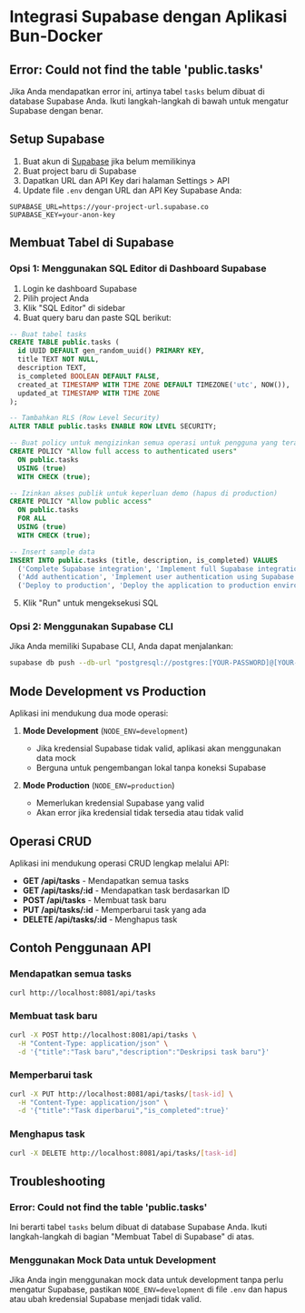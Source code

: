 # Integrasi Supabase dengan Aplikasi Bun-Docker

## Error: Could not find the table 'public.tasks'

Jika Anda mendapatkan error ini, artinya tabel `tasks` belum dibuat di database Supabase Anda. Ikuti langkah-langkah di bawah untuk mengatur Supabase dengan benar.

## Setup Supabase

1. Buat akun di [Supabase](https://supabase.com) jika belum memilikinya
2. Buat project baru di Supabase
3. Dapatkan URL dan API Key dari halaman Settings > API
4. Update file `.env` dengan URL dan API Key Supabase Anda:

```
SUPABASE_URL=https://your-project-url.supabase.co
SUPABASE_KEY=your-anon-key
```

## Membuat Tabel di Supabase

### Opsi 1: Menggunakan SQL Editor di Dashboard Supabase

1. Login ke dashboard Supabase
2. Pilih project Anda
3. Klik "SQL Editor" di sidebar
4. Buat query baru dan paste SQL berikut:

```sql
-- Buat tabel tasks
CREATE TABLE public.tasks (
  id UUID DEFAULT gen_random_uuid() PRIMARY KEY,
  title TEXT NOT NULL,
  description TEXT,
  is_completed BOOLEAN DEFAULT FALSE,
  created_at TIMESTAMP WITH TIME ZONE DEFAULT TIMEZONE('utc', NOW()),
  updated_at TIMESTAMP WITH TIME ZONE
);

-- Tambahkan RLS (Row Level Security)
ALTER TABLE public.tasks ENABLE ROW LEVEL SECURITY;

-- Buat policy untuk mengizinkan semua operasi untuk pengguna yang terautentikasi
CREATE POLICY "Allow full access to authenticated users" 
  ON public.tasks 
  USING (true) 
  WITH CHECK (true);

-- Izinkan akses publik untuk keperluan demo (hapus di production)
CREATE POLICY "Allow public access" 
  ON public.tasks 
  FOR ALL 
  USING (true) 
  WITH CHECK (true);

-- Insert sample data
INSERT INTO public.tasks (title, description, is_completed) VALUES
  ('Complete Supabase integration', 'Implement full Supabase integration with the API', false),
  ('Add authentication', 'Implement user authentication using Supabase Auth', false),
  ('Deploy to production', 'Deploy the application to production environment', false);
```

5. Klik "Run" untuk mengeksekusi SQL

### Opsi 2: Menggunakan Supabase CLI

Jika Anda memiliki Supabase CLI, Anda dapat menjalankan:

```bash
supabase db push --db-url "postgresql://postgres:[YOUR-PASSWORD]@[YOUR-PROJECT-REF].supabase.co:5432/postgres" ./supabase_setup.sql
```

## Mode Development vs Production

Aplikasi ini mendukung dua mode operasi:

1. **Mode Development** (`NODE_ENV=development`)
   - Jika kredensial Supabase tidak valid, aplikasi akan menggunakan data mock
   - Berguna untuk pengembangan lokal tanpa koneksi Supabase

2. **Mode Production** (`NODE_ENV=production`)
   - Memerlukan kredensial Supabase yang valid
   - Akan error jika kredensial tidak tersedia atau tidak valid

## Operasi CRUD

Aplikasi ini mendukung operasi CRUD lengkap melalui API:

- **GET /api/tasks** - Mendapatkan semua tasks
- **GET /api/tasks/:id** - Mendapatkan task berdasarkan ID
- **POST /api/tasks** - Membuat task baru
- **PUT /api/tasks/:id** - Memperbarui task yang ada
- **DELETE /api/tasks/:id** - Menghapus task

## Contoh Penggunaan API

### Mendapatkan semua tasks
```bash
curl http://localhost:8081/api/tasks
```

### Membuat task baru
```bash
curl -X POST http://localhost:8081/api/tasks \
  -H "Content-Type: application/json" \
  -d '{"title":"Task baru","description":"Deskripsi task baru"}'
```

### Memperbarui task
```bash
curl -X PUT http://localhost:8081/api/tasks/[task-id] \
  -H "Content-Type: application/json" \
  -d '{"title":"Task diperbarui","is_completed":true}'
```

### Menghapus task
```bash
curl -X DELETE http://localhost:8081/api/tasks/[task-id]
```

## Troubleshooting

### Error: Could not find the table 'public.tasks'

Ini berarti tabel `tasks` belum dibuat di database Supabase Anda. Ikuti langkah-langkah di bagian "Membuat Tabel di Supabase" di atas.

### Menggunakan Mock Data untuk Development

Jika Anda ingin menggunakan mock data untuk development tanpa perlu mengatur Supabase, pastikan `NODE_ENV=development` di file `.env` dan hapus atau ubah kredensial Supabase menjadi tidak valid.